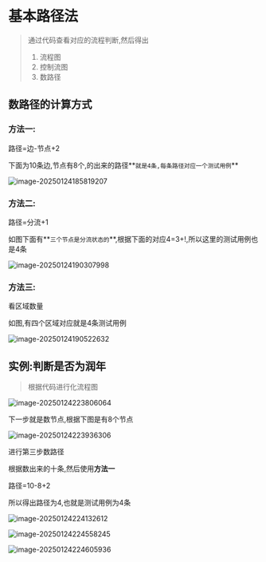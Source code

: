 # 基本路径法

> 通过代码查看对应的流程判断,然后得出
>
> 1. 流程图 
> 2. 控制流图
> 3. 数路径

## 数路径的计算方式

### 方法一:

路径=边-节点+2

下面为10条边,节点有8个,的出来的路径**`就是4条,每条路径对应一个测试用例`**

![image-20250124185819207](https://gitee.com/ActonT/pic-go_img/raw/master/img/image-20250124185819207.png)

### 方法二:

路径=分流+1

如图下面有**`三个节点是分流状态的`**,根据下面的对应4=3+!,所以这里的测试用例也是4条

![image-20250124190307998](https://gitee.com/ActonT/pic-go_img/raw/master/img/image-20250124190307998.png)

### 方法三:

看区域数量

如图,有四个区域对应就是4条测试用例

![image-20250124190522632](https://gitee.com/ActonT/pic-go_img/raw/master/img/image-20250124190522632.png)

## 实例:判断是否为润年

> 根据代码进行化流程图

![image-20250124223806064](https://gitee.com/ActonT/pic-go_img/raw/master/img/image-20250124223806064.png)

下一步就是数节点,根据下图是有8个节点

![image-20250124223936306](https://gitee.com/ActonT/pic-go_img/raw/master/img/image-20250124223936306.png)

进行第三步数路径

根据数出来的十条,然后使用**方法一**

路径=10-8+2

所以得出路径为4,也就是测试用例为4条

![image-20250124224132612](https://gitee.com/ActonT/pic-go_img/raw/master/img/image-20250124224132612.png)

![image-20250124224558245](https://gitee.com/ActonT/pic-go_img/raw/master/img/image-20250124224558245.png)

![image-20250124224605936](https://gitee.com/ActonT/pic-go_img/raw/master/img/image-20250124224605936.png)